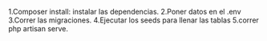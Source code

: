 1.Composer install: instalar las dependencias.
2.Poner datos en el .env
3.Correr las migraciones.
4.Ejecutar los seeds para llenar las tablas
5.correr php artisan serve.